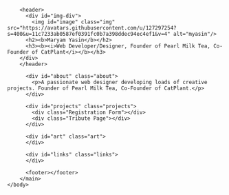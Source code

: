 <!DOCTYPE html>
<html lang="en">
    <body>
        <meta charset="UTF-8">
        <meta name="viewport" content="width=device-width, initial-scale=1.0">
        <link rel="stylesheet" href="styles.css">
        <title id="title">Maryam's Personal Website</title>
        <main id="main" class="shape">

        <header>
          <div id="img-div">
            <img id="image" class="img" src="https://avatars.githubusercontent.com/u/127297254?s=400&u=11c7233ab0587ef0391fc0b7a398ddec94ec4ef1&v=4" alt="myasin"/>
          <h2><b>Maryam Yasin</b></h2>
          <h3><b><i>Web Developer/Designer, Founder of Pearl Milk Tea, Co-Founder of CatPlant</i></b></h3>
        </div>
        </header>

          <div id="about" class="about">
            <p>A passionate web designer developing loads of creative projects. Founder of Pearl Milk Tea, Co-Founder of CatPlant.</p>
          </div>

          <div id="projects" class="projects">
            <div class="Registration Form"></div>
            <div class="Tribute Page"></div>
          </div>

          <div id="art" class="art">
          </div>

          <div id="links" class="links">
          </div>

          <footer></footer>
        </main>
    </body>
</html>
